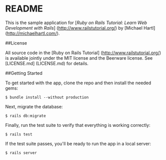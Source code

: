 # README

This is the sample application for [*Ruby on Rails Tutorial: Learn Web Development with Rails*] (http://www.railstutorial.org/)
by [Michael Hartl] (http://michaelhartl.com/).

##License

All source code in the [Ruby on Rails Tutorial] (http://www.railstutorial.org/) is available jointly under the MIT license and the Beerware 
license. See [LICENSE.md] (LICENSE.md) for details.

##Getting Started

To get started with the app, clone the repo and then install the needed gems:

```
$ bundle install --without production
```

Next, migrate the database: 

```
$ rails db:migrate
```

Finally, run the test suite to verify that everything is working correctly:

```
$ rails test
```

If the test suite passes, you'll be ready to run the app in a local server:

```
$ rails server
```


